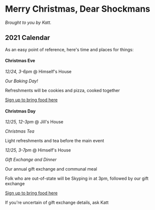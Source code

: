 # Merry Christmas, Dear Shockmans

_Brought to you by Katt._


## 2021 Calendar

As an easy point of reference, here's time and places for things:


#### Christmas Eve

*12/24, 3-6pm* @ Himself's House

_Our Baking Day!_

Refreshments will be cookies and pizza, cooked together

[Sign up to bring food here](https://docs.google.com/forms/d/e/1FAIpQLScFYdj2Bt5DOcVXU7fsBwgxPAwTCJ-Vx1HbIpnHgvmNrJu8iA/viewform?usp=sf_link)



#### Christmas Day

*12/25, 12-3pm* @ Jill's House

_Christmas Tea_

Light refreshments and tea before the main event




*12/25, 3-7pm* @ Himself's House

_Gift Exchange and Dinner_

Our annual gift exchange and communal meal

Folk who are out-of-state will be Skyping in at 3pm, followed by our gift exchange

[Sign up to bring food here](https://docs.google.com/spreadsheets/d/10NlfT2YbKftH7h32JHUc-bLO9I8WUHTDXOUv0EXOD1c/edit)

If you're uncertain of gift exchange details, ask Katt

